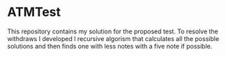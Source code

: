 # ATMTest
This repository contains my solution for the proposed test.
To resolve the withdraws I developed I recursive algorism that calculates all the possible solutions and then finds one with less notes with a five note if possible.
